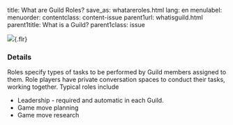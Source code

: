 title: What are Guild Roles?
save_as: whatareroles.html
lang: en
menulabel:
menuorder:
contentclass: content-issue
parent1url: whatisguild.html
parent1title: What is a Guild?
parent1class: issue

![]({static}/images/a-role.png){.flr}
### Details

Roles specify types of tasks to be performed by Guild members assigned to them. Role players have private conversation spaces to conduct their tasks, working together. Typical roles include

* Leadership - required and automatic in each Guild.
* Game move planning
* Game move research
